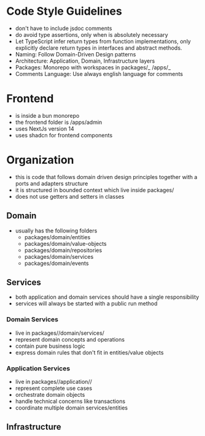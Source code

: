 # Code Style Guidelines

- don't have to include jsdoc comments
- do avoid type assertions, only when is absolutely necessary
- Let TypeScript infer return types from function implementations, only explicitly declare return types in interfaces and abstract methods.
- Naming: Follow Domain-Driven Design patterns
- Architecture: Application, Domain, Infrastructure layers
- Packages: Monorepo with workspaces in packages/_ /apps/_
- Comments Language: Use always english language for comments

# Frontend

- is inside a bun monorepo
- the frontend folder is /apps/admin
- uses NextJs version 14
- uses shadcn for frontend components

# Organization

- this is code that follows domain driven design principles together with a ports and adapters structure
- it is structured in bounded context which live inside packages/<bounded-context>
- does not use getters and setters in classes

## Domain

- usually has the following folders
  - packages/domain/entities
  - packages/domain/value-objects
  - packages/domain/repositories
  - packages/domain/services
  - packages/domain/events

## Services

- both application and domain services should have a single responsibility
- services will always be started with a public run method

### Domain Services

- live in packages/<bounded-context>/domain/services/
- represent domain concepts and operations
- contain pure business logic
- express domain rules that don't fit in entities/value objects

### Application Services

- live in packages/<bounded-context>/application/<entity>/
- represent complete use cases
- orchestrate domain objects
- handle technical concerns like transactions
- coordinate multiple domain services/entities

## Infrastructure
